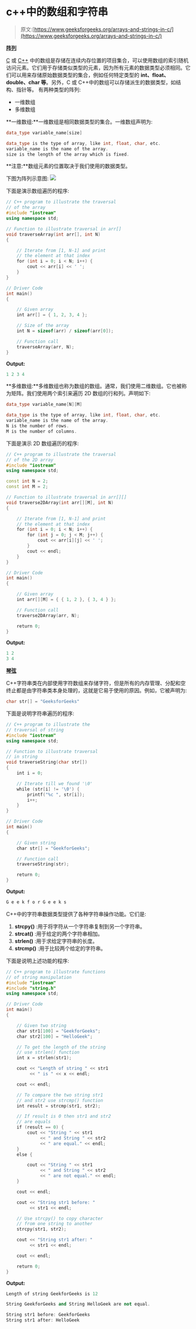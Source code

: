 # c++中的数组和字符串

> 原文:[https://www.geeksforgeeks.org/arrays-and-strings-in-c/](https://www.geeksforgeeks.org/arrays-and-strings-in-c/)

**<u>阵列</u>**

[C](https://www.geeksforgeeks.org/c/) 或 [C++](https://www.geeksforgeeks.org/c-plus-plus/) 中的数组是存储在连续内存位置的项目集合，可以使用数组的索引随机访问元素。它们用于存储类似类型的元素，因为所有元素的数据类型必须相同。它们可以用来存储原始数据类型的集合，例如任何特定类型的 **int、float、double、char 等**。另外，C 或 C++中的数组可以存储派生的数据类型，如结构、指针等。
有两种类型的阵列:

*   一维数组
*   多维数组

**一维数组:**一维数组是相同数据类型的集合。一维数组声明为:

```cpp
data_type variable_name[size]

data_type is the type of array, like int, float, char, etc.
variable_name is the name of the array.
size is the length of the array which is fixed.

```

**注意:**数组元素的位置取决于我们使用的数据类型。

下图为阵列示意图:
[![](img/71dffc4422d3df10ce0e40467820d96b.png)](https://media.geeksforgeeks.org/wp-content/uploads/20200507091006/Arrays3.png)

下面是演示数组遍历的程序:

```cpp
// C++ program to illustrate the traversal
// of the array
#include "iostream"
using namespace std;

// Function to illustrate traversal in arr[]
void traverseArray(int arr[], int N)
{

    // Iterate from [1, N-1] and print
    // the element at that index
    for (int i = 0; i < N; i++) {
        cout << arr[i] << ' ';
    }
}

// Driver Code
int main()
{

    // Given array
    int arr[] = { 1, 2, 3, 4 };

    // Size of the array
    int N = sizeof(arr) / sizeof(arr[0]);

    // Function call
    traverseArray(arr, N);
}
```

**Output:**

```cpp
1 2 3 4

```

**多维数组:**多维数组也称为数组的数组。通常，我们使用二维数组。它也被称为矩阵。我们使用两个索引来遍历 2D 数组的行和列。声明如下:

```cpp
data_type variable_name[N][M]

data_type is the type of array, like int, float, char, etc.
variable_name is the name of the array.
N is the number of rows.
M is the number of columns.

```

下面是演示 2D 数组遍历的程序:

```cpp
// C++ program to illustrate the traversal
// of the 2D array
#include "iostream"
using namespace std;

const int N = 2;
const int M = 2;

// Function to illustrate traversal in arr[][]
void traverse2DArray(int arr[][M], int N)
{

    // Iterate from [1, N-1] and print
    // the element at that index
    for (int i = 0; i < N; i++) {
        for (int j = 0; j < M; j++) {
            cout << arr[i][j] << ' ';
        }
        cout << endl;
    }
}

// Driver Code
int main()
{

    // Given array
    int arr[][M] = { { 1, 2 }, { 3, 4 } };

    // Function call
    traverse2DArray(arr, N);

    return 0;
}
```

**Output:**

```cpp
1 2 
3 4

```

**<u>琴弦</u>**

C++字符串类在内部使用字符数组来存储字符，但是所有的内存管理、分配和空终止都是由字符串类本身处理的，这就是它易于使用的原因。例如，它被声明为:

```cpp
char str[] = "GeeksforGeeks"

```

下面是说明字符串遍历的程序:

```cpp
// C++ program to illustrate the
// traversal of string
#include "iostream"
using namespace std;

// Function to illustrate traversal
// in string
void traverseString(char str[])
{
    int i = 0;

    // Iterate till we found '\0'
    while (str[i] != '\0') {
        printf("%c ", str[i]);
        i++;
    }
}

// Driver Code
int main()
{

    // Given string
    char str[] = "GeekforGeeks";

    // Function call
    traverseString(str);

    return 0;
}
```

**Output:**

```cpp
G e e k f o r G e e k s

```

C++中的字符串数据类型提供了各种字符串操作功能。它们是:

1.  **strcpy()** :用于将字符从一个字符串复制到另一个字符串。
2.  **strcat()** :用于给定的两个字符串相加。
3.  **strlen()** :用于求给定字符串的长度。
4.  **strcmp()** :用于比较两个给定的字符串。

下面是说明上述功能的程序:

```cpp
// C++ program to illustrate functions
// of string manipulation
#include "iostream"
#include "string.h"
using namespace std;

// Driver Code
int main()
{

    // Given two string
    char str1[100] = "GeekforGeeks";
    char str2[100] = "HelloGeek";

    // To get the length of the string
    // use strlen() function
    int x = strlen(str1);

    cout << "Length of string " << str1
         << " is " << x << endl;

    cout << endl;

    // To compare the two string str1
    // and str2 use strcmp() function
    int result = strcmp(str1, str2);

    // If result is 0 then str1 and str2
    // are equals
    if (result == 0) {
        cout << "String " << str1
             << " and String " << str2
             << " are equal." << endl;
    }
    else {

        cout << "String " << str1
             << " and String " << str2
             << " are not equal." << endl;
    }

    cout << endl;

    cout << "String str1 before: "
         << str1 << endl;

    // Use strcpy() to copy character
    // from one string to another
    strcpy(str1, str2);

    cout << "String str1 after: "
         << str1 << endl;

    cout << endl;

    return 0;
}
```

**Output:**

```cpp
Length of string GeekforGeeks is 12

String GeekforGeeks and String HelloGeek are not equal.

String str1 before: GeekforGeeks
String str1 after: HelloGeek

```